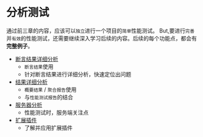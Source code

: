 # 分析测试

通过前三章的内容，应该可以`独立`进行一个项目的`简单`性能测试。
But,要进行`完善`并`有效`的性能测试，还需要继续深入学习后续的内容。后续的每个功能点，都会有**完整例子**。

* [断言结果详细分析](断言结果详细分析.md)
  * `断言结果`使用
  * 针对断言结果进行详细分析，快速定位出问题
* [结果详细分析](结果详细分析.md)
  * `概要结果` / `聚合报告`使用
  * 与`性能测试报告`的结合
* [服务器分析](服务器分析.md)
  * 性能测试时，服务端关注点
* [扩展插件](扩展插件.md)
  * 了解并应用扩展插件
